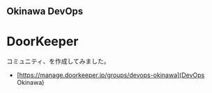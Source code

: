 Okinawa DevOps
----------------

# DoorKeeper

コミュニティ、を作成してみました。
- [https://manage.doorkeeper.jp/groups/devops-okinawa](DevOps Okinawa)
